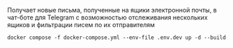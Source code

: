 Получает новые письма, полученные на ящики электронной почты, в чат-боте для Telegram с возможностью отслеживания нескольких ящиков и фильтрации писем по их отправителям

`docker compose -f docker-compose.yml --env-file .env.dev up -d --build`